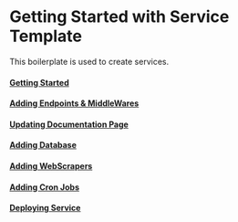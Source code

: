# Getting Started with Service Template

This boilerplate is used to create services.

#### [Getting Started](docs/github/GETTING-STARTED.md)

#### [Adding Endpoints & MiddleWares](docs/github/ENDPOINTS.md)

#### [Updating Documentation Page](docs/github/DOCUMENTATION.md)

#### [Adding Database](docs/github/DATABASE.md)

#### [Adding WebScrapers](docs/github/WEBSCRAPERS.md)

#### [Adding Cron Jobs](docs/github/CRON-JOBS.md)

#### [Deploying Service](docs/github/DEPLOYING.md)

